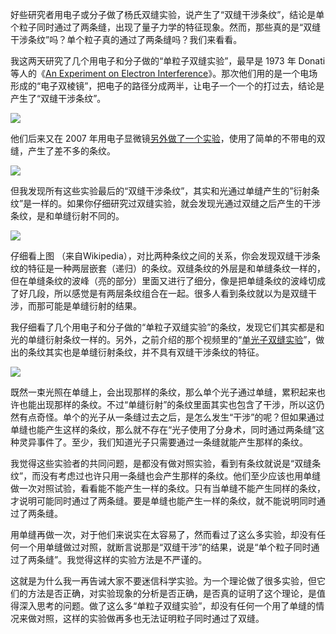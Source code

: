 好些研究者用电子或分子做了杨氏双缝实验，说产生了“双缝干涉条纹”，结论是单个粒子同时通过了两条缝，出现了量子力学的特征现象。然而，那些真的是“双缝干涉条纹”吗？单个粒子真的通过了两条缝吗？我们来看看。

<span>我这两天研究了几个用电子和分子做的“单粒子双缝实验”，最早是 1973 年 Donati 等人的《</span>[An Experiment on Electron Interference](https://www.ncbi.nlm.nih.gov/pmc/articles/PMC4617474，https://aapt.scitation.org/doi/10.1119/1.1987321)<span>》。那次他们用的是一个电场形成的“电子双棱镜”，把电子的路径分成两半，让电子一个一个的打过去，结论是产生了“双缝干涉条纹”。</span>


![](https://substackcdn.com/image/fetch/w_1456,c_limit,f_auto,q_auto:good,fl_progressive:steep/https%3A%2F%2Fbucketeer-e05bbc84-baa3-437e-9518-adb32be77984.s3.amazonaws.com%2Fpublic%2Fimages%2Fef401928-dae6-4c5b-a8b0-f948bf207d07_1666x1000.jpeg)


<span>他们后来又在 2007 年用电子显微镜</span>[另外做了一个实验](http://www.researchgate.net/publication/243492785_Young's_double-slit_interference_experiment_with_electrons)<span>，使用了简单的不带电的双缝，产生了差不多的条纹。</span>


![](https://substackcdn.com/image/fetch/w_1456,c_limit,f_auto,q_auto:good,fl_progressive:steep/https%3A%2F%2Fbucketeer-e05bbc84-baa3-437e-9518-adb32be77984.s3.amazonaws.com%2Fpublic%2Fimages%2Fb0876446-8925-461c-881c-c94de1df7f16_1055x1000.jpeg)


但我发现所有这些实验最后的“双缝干涉条纹”，其实和光通过单缝产生的”衍射条纹”是一样的。如果你仔细研究过双缝实验，就会发现光通过双缝之后产生的干涉条纹，是和单缝衍射不同的。


![](https://substackcdn.com/image/fetch/w_1456,c_limit,f_auto,q_auto:good,fl_progressive:steep/https%3A%2F%2Fbucketeer-e05bbc84-baa3-437e-9518-adb32be77984.s3.amazonaws.com%2Fpublic%2Fimages%2Fe1b38471-6e6c-40dd-991f-3d56f72e1cb1_1323x1000.jpeg)


仔细看上图 （来自Wikipedia），对比两种条纹之间的关系，你会发现双缝干涉条纹的特征是一种两层嵌套（递归）的条纹。双缝条纹的外层是和单缝条纹一样的，但在单缝条纹的波峰（亮的部分）里面又进行了细分，像是把单缝条纹的波峰切成了好几段，所以感觉是有两层条纹组合在一起。很多人看到条纹就以为是双缝干涉，而那可能是单缝衍射的结果。

<span>我仔细看了几个用电子和分子做的“单粒子双缝实验”的条纹，发现它们其实都是和光的单缝衍射条纹一样的。另外，之前介绍的那个视频里的“</span>[单光子双缝实验](https://youtu.be/xHrh4iCvO3Y)<span>”，做出的条纹其实也是单缝衍射条纹，并不具有双缝干涉条纹的特征。</span>


![](https://substackcdn.com/image/fetch/w_1456,c_limit,f_auto,q_auto:good,fl_progressive:steep/https%3A%2F%2Fbucketeer-e05bbc84-baa3-437e-9518-adb32be77984.s3.amazonaws.com%2Fpublic%2Fimages%2F4a4fb31a-3270-44ab-a14d-7cb997c2a43e_2388x1668.jpeg)


既然一束光照在单缝上，会出现那样的条纹，那么单个光子通过单缝，累积起来也许也能出现那样的条纹。不过“单缝衍射”的条纹里面其实也包含了干涉，所以这仍然有点奇怪。单个的光子从一条缝过去之后，是怎么发生“干涉”的呢？但如果通过单缝也能产生这样的条纹，那么就不存在“光子使用了分身术，同时通过两条缝”这种灵异事件了。至少，我们知道光子只需要通过一条缝就能产生那样的条纹。

我觉得这些实验者的共同问题，是都没有做对照实验，看到有条纹就说是“双缝条纹”，而没有考虑过也许只用一条缝也会产生那样的条纹。他们至少应该也用单缝做一次对照试验，看看能不能产生一样的条纹。只有当单缝不能产生同样的条纹，才说明可能同时通过了两条缝。要是单缝也能产生一样的条纹，就不能说明同时通过了两条缝。

用单缝再做一次，对于他们来说实在太容易了，然而看过了这么多实验，却没有任何一个用单缝做过对照，就断言说那是“双缝干涉”的结果，说是“单个粒子同时通过了两条缝”。我觉得这样的实验方法是不严谨的。

这就是为什么我一再告诫大家不要迷信科学实验。为一个理论做了很多实验，但它们的方法是否正确，对实验现象的分析是否正确，是否真的证明了这个理论，是值得深入思考的问题。做了这么多“单粒子双缝实验”，却没有任何一个用了单缝的情况来做对照，这样的实验做再多也无法证明粒子同时通过了双缝。
